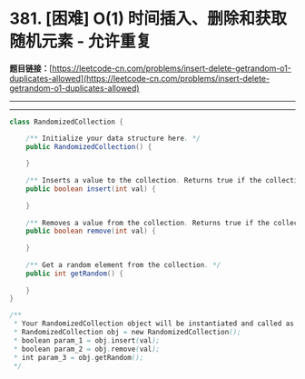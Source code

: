 # 381. [困难] O(1) 时间插入、删除和获取随机元素 - 允许重复

**题目链接：**[https://leetcode-cn.com/problems/insert-delete-getrandom-o1-duplicates-allowed](https://leetcode-cn.com/problems/insert-delete-getrandom-o1-duplicates-allowed)

---

<Cards card="leetcode_381_insert-delete-getrandom-o1-duplicates-allowed"></Cards>

---

```java
class RandomizedCollection {

    /** Initialize your data structure here. */
    public RandomizedCollection() {
        
    }
    
    /** Inserts a value to the collection. Returns true if the collection did not already contain the specified element. */
    public boolean insert(int val) {
        
    }
    
    /** Removes a value from the collection. Returns true if the collection contained the specified element. */
    public boolean remove(int val) {
        
    }
    
    /** Get a random element from the collection. */
    public int getRandom() {
        
    }
}

/**
 * Your RandomizedCollection object will be instantiated and called as such:
 * RandomizedCollection obj = new RandomizedCollection();
 * boolean param_1 = obj.insert(val);
 * boolean param_2 = obj.remove(val);
 * int param_3 = obj.getRandom();
 */
```